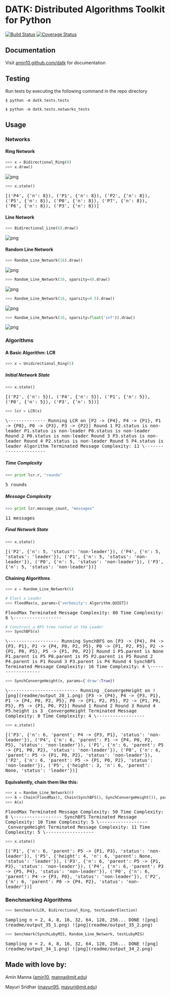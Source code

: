 # DATK: Distributed Algorithms Toolkit for Python

[![Build Status](https://travis-ci.org/amin10/datk.svg?branch=master)](https://travis-ci.org/amin10/datk)
[![Coverage Status](https://coveralls.io/repos/github/amin10/datk/badge.svg?branch=master)](https://coveralls.io/github/amin10/datk?branch=master)

## Documentation

Visit [amin10.github.com/datk](http://amin10.github.io/datk/) for documentation


## Testing

Run tests by executing the following command in the repo directory

    $ python -m datk.tests.tests

    $ python -m datk.tests.networks_tests


## Usage

### Networks

#### Ring Network


```python
>>> x = Bidirectional_Ring(8)
>>> x.draw()
```

![png](readme/output_3_0.png)

```python
>>> x.state()
```

<samp>
[('P4', {'n': 8}),  
 ('P1', {'n': 8}),  
 ('P2', {'n': 8}),  
 ('P5', {'n': 8}),  
 ('P0', {'n': 8}),  
 ('P7', {'n': 8}),  
 ('P6', {'n': 8}),  
 ('P3', {'n': 8})]
</samp>


#### Line Network

```python
>>> Bidirectional_Line(6).draw()
```

![png](readme/output_6_0.png)


#### Random Line Network

```python
>>> Random_Line_Network(16).draw()
```

![png](readme/output_8_0.png)

```python
>>> Random_Line_Network(16, sparsity=0).draw()
```

![png](readme/output_9_0.png)

```python
>>> Random_Line_Network(16, sparsity=0.5).draw()
```

![png](readme/output_10_0.png)

```python
>>> Random_Line_Network(16, sparsity=float('inf')).draw()
```

![png](readme/output_11_0.png)


### Algorithms

#### A Basic Algorithm: LCR

```python
>>> x = Unidirectional_Ring(5)
```

##### Initial Network State

```python
>>> x.state()
```

<samp>
[('P2', {'n': 5}),  
 ('P4', {'n': 5}),  
 ('P1', {'n': 5}),  
 ('P0', {'n': 5}),  
 ('P3', {'n': 5})]
</samp>


```python
>>> lcr = LCR(x)
```

<samp>
\--------------  
Running LCR on  
[P2 -> {P4}, P4 -> {P1}, P1 -> {P0}, P0 -> {P3}, P3 -> {P2}]  
Round 1  
P2.status is non-leader  
P1.status is non-leader  
P0.status is non-leader  
Round 2  
P0.status is non-leader  
Round 3  
P3.status is non-leader  
Round 4  
P2.status is non-leader  
Round 5  
P4.status is leader  
Algorithm Terminated  
Message Complexity: 11  
\----------------------
</samp>


##### Time Complexity

```python
>>> print lcr.r, "rounds"
```

<samp>
5 rounds
</samp>

##### Message Complexity

```python
>>> print lcr.message_count, "messages"
```

<samp>
11 messages
</samp>

##### Final Network State

```python
>>> x.state()
```


<samp>
[('P2', {'n': 5, 'status': 'non-leader'}),  
 ('P4', {'n': 5, 'status': 'leader'}),  
 ('P1', {'n': 5, 'status': 'non-leader'}),  
 ('P0', {'n': 5, 'status': 'non-leader'}),  
 ('P3', {'n': 5, 'status': 'non-leader'})]
</samp>


#### Chaining Algorithms

```python
>>> x = Random_Line_Network(6)
```

<!-- -->

```python
# Elect a Leader
>>> FloodMax(x, params={'verbosity': Algorithm.QUIET})
```

<samp>
FloodMax Terminated  
Message Complexity: 80  
Time Complexity: 6  
\------------------
</samp>


```python
# Construct a BFS tree rooted at the Leader 
>>> SynchBFS(x)
```

<samp>
\-------------------  
Running SynchBFS on  
[P3 -> {P4}, P4 -> {P3, P1}, P1 -> {P4, P0, P2, P5}, P0 -> {P1, P2, P5}, P2 -> {P1, P0, P5},   P5 -> {P1, P0, P2}]  
Round 1  
P5.parent is None  
P1.parent is P5  
P0.parent is P5  
P2.parent is P5  
Round 2  
P4.parent is P1  
Round 3  
P3.parent is P4  
Round 4  
SynchBFS Terminated  
Message Complexity: 16  
Time Complexity: 4  
\------------------
</samp>


```python
>>> SynchConvergeHeight(x, params={'draw':True})
```

<samp>
\--------------------------  
Running _ConvergeHeight on  
![png](readme/output_28_1.png)  
[P3 -> {P4}, P4 -> {P3, P1}, P1 -> {P4, P0, P2, P5}, P0 -> {P1, P2, P5}, P2 -> {P1, P0, P5},   P5 -> {P1, P0, P2}]  
Round 1  
Round 2  
Round 3  
Round 4  
P5.height is 3  
_ConvergeHeight Terminated  
Message Complexity: 8  
Time Complexity: 4  
\------------------
</samp>


```python
>>> x.state()
```

<samp>
[('P3', {'n': 6, 'parent': P4 -> {P3, P1}, 'status': 'non-leader'}),  
 ('P4', {'n': 6, 'parent': P1 -> {P4, P0, P2, P5}, 'status': 'non-leader'}),  
 ('P1', {'n': 6, 'parent': P5 -> {P1, P0, P2}, 'status': 'non-leader'}),  
 ('P0', {'n': 6, 'parent': P5 -> {P1, P0, P2}, 'status': 'non-leader'}),  
 ('P2', {'n': 6, 'parent': P5 -> {P1, P0, P2}, 'status': 'non-leader'}),  
 ('P5', {'height': 3, 'n': 6, 'parent': None, 'status': 'leader'})]
</samp>


#### Equivalently, chain them like this:

```python
>>> x = Random_Line_Network(6)
>>> A = Chain(FloodMax(), Chain(SynchBFS(), SynchConvergeHeight()), params={'verbosity':Algorithm.QUIET})
>>> A(x)
```


<samp>
FloodMax Terminated  
Message Complexity: 50  
Time Complexity: 6  
\------------------  
SynchBFS Terminated  
Message Complexity: 10  
Time Complexity: 5  
\------------------  
_ConvergeHeight Terminated  
Message Complexity: 11  
Time Complexity: 5  
\------------------
</samp>


```python
>>> x.state()
```

<samp>
[('P1', {'n': 6, 'parent': P5 -> {P1, P3}, 'status': 'non-leader'}),  
 ('P5', {'height': 4, 'n': 6, 'parent': None, 'status': 'leader'}),  
 ('P3', {'n': 6, 'parent': P5 -> {P1, P3}, 'status': 'non-leader'}),  
 ('P4', {'n': 6, 'parent': P3 -> {P5, P4}, 'status': 'non-leader'}),  
 ('P0', {'n': 6, 'parent': P4 -> {P3, P0}, 'status': 'non-leader'}),  
 ('P2', {'n': 6, 'parent': P0 -> {P4, P2}, 'status': 'non-leader'})]
</samp>


### Benchmarking Algorithms

```python
>>> benchmark(LCR, Bidirectional_Ring, testLeaderElection)
```

<samp>
Sampling n = 2, 4, 8, 16, 32, 64, 128, 256...  DONE  
![png](readme/output_35_1.png)  
![png](readme/output_35_2.png)
</samp>


```python
>>> benchmark(SynchLubyMIS, Random_Line_Network, testLubyMIS)
```

<samp>
Sampling n = 2, 4, 8, 16, 32, 64, 128, 256...  DONE  
![png](readme/output_34_1.png)  
![png](readme/output_34_2.png)
</samp>


## Made with love by:

Amin Manna ([amin10][amin_gh], [manna@mit.edu][amin_email])

Mayuri Sridhar ([mayuri95][mayuri_gh], [mayuri@mit.edu][mayuri_email])

[amin_email]:mailto:amin@alum.mit.edu
[amin_gh]:http://github.com/amin10
[mayuri_email]:mailto:mayuris@alum.mit.edu
[mayuri_gh]:http://github.com/mayuri95
